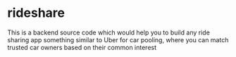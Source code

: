 # rideshare

This is a backend source code which would help you to build any ride sharing app something similar to Uber for car pooling, where you can match trusted car owners based on their common interest

